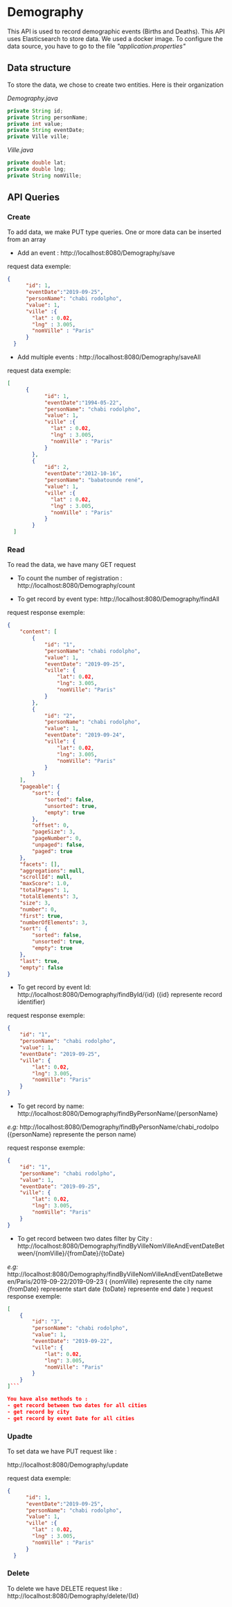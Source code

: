 # Demography
This API is used to record demographic events (Births and Deaths).
This API uses Elasticsearch to store data. We used a docker image. To configure the data source, you have to go to the file *"application.properties"* 

## Data structure ##
To store the data, we chose to create two entities. Here is their organization

*Demography.java*
```java
private String id;
private String personName;
private int value;
private String eventDate;
private Ville ville;
```

*Ville.java*
```java
private double lat;
private double lng;
private String nomVille;
```
## API Queries ##
### Create ###
To add data, we make PUT type queries. One or more data can be inserted from an array 

- Add an event : 
http://localhost:8080/Demography/save

request data exemple:

```json
{
      "id": 1,
      "eventDate":"2019-09-25",
      "personName": "chabi rodolpho",
      "value": 1,
      "ville" :{
        "lat" : 0.02,
        "lng" : 3.005,
        "nomVille" : "Paris"
      }
  }
```

- Add multiple events : 
http://localhost:8080/Demography/saveAll

request data exemple:

```json
[
      {
            "id": 1,
            "eventDate":"1994-05-22",
            "personName": "chabi rodolpho",
            "value": 1,
            "ville" :{
              "lat" : 0.02,
              "lng" : 3.005,
              "nomVille" : "Paris"
            }
        },
        {
            "id": 2,
            "eventDate":"2012-10-16",
            "personName": "babatounde rené",
            "value": 1,
            "ville" :{
              "lat" : 0.02,
              "lng" : 3.005,
              "nomVille" : "Paris"
            }
        }
  ]
```
### Read ###
To read the data, we have many GET request

- To count the number of registration : 
http://localhost:8080/Demography/count

- To  get record by event type: 
http://localhost:8080/Demography/findAll

request response exemple:

```json
{
    "content": [
        {
            "id": "1",
            "personName": "chabi rodolpho",
            "value": 1,
            "eventDate": "2019-09-25",
            "ville": {
                "lat": 0.02,
                "lng": 3.005,
                "nomVille": "Paris"
            }
        },
        {
            "id": "2",
            "personName": "chabi rodolpho",
            "value": 1,
            "eventDate": "2019-09-24",
            "ville": {
                "lat": 0.02,
                "lng": 3.005,
                "nomVille": "Paris"
            }
        }
    ],
    "pageable": {
        "sort": {
            "sorted": false,
            "unsorted": true,
            "empty": true
        },
        "offset": 0,
        "pageSize": 3,
        "pageNumber": 0,
        "unpaged": false,
        "paged": true
    },
    "facets": [],
    "aggregations": null,
    "scrollId": null,
    "maxScore": 1.0,
    "totalPages": 1,
    "totalElements": 3,
    "size": 3,
    "number": 0,
    "first": true,
    "numberOfElements": 3,
    "sort": {
        "sorted": false,
        "unsorted": true,
        "empty": true
    },
    "last": true,
    "empty": false
}
```

- To  get record by event Id: 
http://localhost:8080/Demography/findById/{id}
({id} represente record identifier)

request response exemple:
```json
{
    "id": "1",
    "personName": "chabi rodolpho",
    "value": 1,
    "eventDate": "2019-09-25",
    "ville": {
        "lat": 0.02,
        "lng": 3.005,
        "nomVille": "Paris"
    }
}
```

- To get record by name: 
http://localhost:8080/Demography/findByPersonName/{personName}

*e.g:* http://localhost:8080/Demography/findByPersonName/chabi_rodolpo
({personName} represente the person name)

request response exemple:
```json
{
    "id": "1",
    "personName": "chabi rodolpho",
    "value": 1,
    "eventDate": "2019-09-25",
    "ville": {
        "lat": 0.02,
        "lng": 3.005,
        "nomVille": "Paris"
    }
}
```

- To get record between two dates filter by City : 
http://localhost:8080/Demography/findByVilleNomVilleAndEventDateBetween/{nomVille}/{fromDate}/{toDate}

*e.g:* http://localhost:8080/Demography/findByVilleNomVilleAndEventDateBetween/Paris/2019-09-22/2019-09-23
(
      {nomVille} represente the city name
      {fromDate} represente start date
      {toDate} represente end date
)
request response exemple:
```json
[
    {
        "id": "3",
        "personName": "chabi rodolpho",
        "value": 1,
        "eventDate": "2019-09-22",
        "ville": {
            "lat": 0.02,
            "lng": 3.005,
            "nomVille": "Paris"
        }
    }
]```

You have also methods to : 
- get record between two dates for all cities
- get record by city
- get record by event Date for all cities

```
### Upadte ###

To set data we have PUT request like :

http://localhost:8080/Demography/update

request data exemple:
```json
{
      "id": 1,
      "eventDate":"2019-09-25",
      "personName": "chabi rodolpho",
      "value": 1,
      "ville" :{
        "lat" : 0.02,
        "lng" : 3.005,
        "nomVille" : "Paris"
      }
  }
```


### Delete ###
To delete we have DELETE request like :
http://localhost:8080/Demography/delete/{Id}
